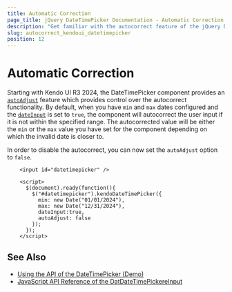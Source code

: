 ```yaml
---
title: Automatic Correction
page_title: jQuery DateTimePicker Documentation - Automatic Correction
description: "Get familiar with the autocorrect feature of the jQuery DateTimePicker by Kendo UI, and learn how to disable it."
slug: autocorrect_kendoui_datetimepicker
position: 12
---
```


# Automatic Correction

Starting with Kendo UI R3 2024, the DateTimePicker component provides an [`autoAdjust`](/api/javascript/ui/datetimepicker/configuration/autoadjust) feature which provides control over the autocorrect functionality. By default, when you have `min` and `max` dates configured and the [`dateInput`](/api/javascript/ui/datetimepicker/configuration/dateinput) is set to `true`, the component will autocorrect the user input if it is not within the specified range. The autocorrected value will be either the `min` or the `max` value you have set for the component depending on which the invalid date is closer to.

In order to disable the autocorrect, you can now set the `autoAdjust` option to `false`.


```dojo
    <input id="datetimepicker" />

    <script>
      $(document).ready(function(){
        $("#datetimepicker").kendoDateTimePicker({
          min: new Date("01/01/2024"),
          max: new Date("12/31/2024"),
          dateInput:true,
          autoAdjust: false
        });
      });
    </script>
```

## See Also

* [Using the API of the DateTimePicker (Demo)](https://demos.telerik.com/kendo-ui/datetimepicker/api)
* [JavaScript API Reference of the DatDateTimePickereInput](/api/javascript/ui/datetimepicker)
